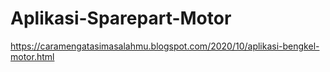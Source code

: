 # Aplikasi-Sparepart-Motor
https://caramengatasimasalahmu.blogspot.com/2020/10/aplikasi-bengkel-motor.html
